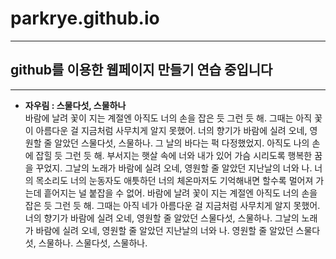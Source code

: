# parkrye.github.io 

***

## github를 이용한 웹페이지 만들기 연습 중입니다

***

 - **자우림 : 스물다섯, 스물하나**   
  바람에 날려 꽃이 지는 계절엔 아직도 너의 손을 잡은 듯 그런 듯 해.
  그때는 아직 꽃이 아름다운 걸 지금처럼 사무치게 알지 못했어.
  너의 향기가 바람에 실려 오네, 영원할 줄 알았던 스물다섯, 스물하나.
  그 날의 바다는 퍽 다정했었지. 아직도 나의 손에 잡힐 듯 그런 듯 해.
  부서지는 햇살 속에 너와 내가 있어 가슴 시리도록 행복한 꿈을 꾸었지.
  그날의 노래가 바람에 실려 오네, 영원할 줄 알았던 지난날의 너와 나.
  너의 목소리도 너의 눈동자도 애틋하던 너의 체온마저도
  기억해내면 할수록 멀어져 가는데 흩어지는 널 붙잡을 수 없어.
  바람에 날려 꽃이 지는 계절엔 아직도 너의 손을 잡은 듯 그런 듯 해.
  그때는 아직 네가 아름다운 걸 지금처럼 사무치게 알지 못했어.
  너의 향기가 바람에 실려 오네, 영원할 줄 알았던 스물다섯, 스물하나.
  그날의 노래가 바람에 실려 오네, 영원할 줄 알았던 지난날의 너와 나.
  영원할 줄 알았던 스물다섯, 스물하나. 스물다섯, 스물하나.
